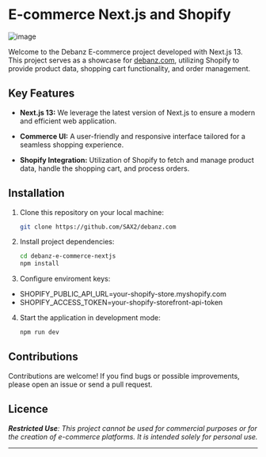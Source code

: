 # E-commerce Next.js and Shopify

![image](https://github.com/SAX2/debanz.com/assets/91171834/085acebb-fb3b-40bd-a03e-d9f599491c01)

Welcome to the Debanz E-commerce project developed with Next.js 13. This project serves as a showcase for [debanz.com](https://debanz.com), utilizing Shopify to provide product data, shopping cart functionality, and order management.

## Key Features

- **Next.js 13:** We leverage the latest version of Next.js to ensure a modern and efficient web application.

- **Commerce UI:** A user-friendly and responsive interface tailored for a seamless shopping experience.

- **Shopify Integration:** Utilization of Shopify to fetch and manage product data, handle the shopping cart, and process orders.

## Installation

1. Clone this repository on your local machine:

   ```bash
   git clone https://github.com/SAX2/debanz.com

2. Install project dependencies:

   ```bash
   cd debanz-e-commerce-nextjs
   npm install

3. Configure enviroment keys:

- SHOPIFY_PUBLIC_API_URL=your-shopify-store.myshopify.com
- SHOPIFY_ACCESS_TOKEN=your-shopify-storefront-api-token

4. Start the application in development mode:

    ```bash
    npm run dev

## Contributions

Contributions are welcome! If you find bugs or possible improvements, please open an issue or send a pull request.

## Licence

_**Restricted Use**: This project cannot be used for commercial purposes or for the creation of e-commerce platforms. It is intended solely for personal use._

---
